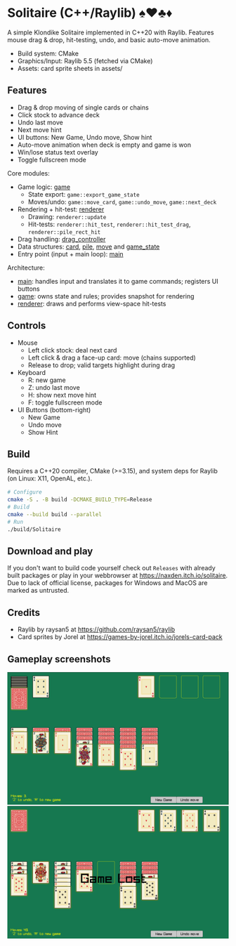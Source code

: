 # Solitaire (C++/Raylib) ♠️♥️♣️♦️

A simple Klondike Solitaire implemented in C++20 with Raylib. Features mouse drag & drop, hit-testing, undo, and basic auto-move animation.

- Build system: CMake
- Graphics/Input: Raylib 5.5 (fetched via CMake)
- Assets: card sprite sheets in assets/

## Features

- Drag & drop moving of single cards or chains
- Click stock to advance deck
- Undo last move
- Next move hint
- UI buttons: New Game, Undo move, Show hint
- Auto-move animation when deck is empty and game is won
- Win/lose status text overlay
- Toggle fullscreen mode

Core modules:

- Game logic: [game](include/game.h)
  - State export: `game::export_game_state`
  - Moves/undo: `game::move_card`, `game::undo_move`, `game::next_deck`
- Rendering + hit-test: [renderer](include/renderer.h)
  - Drawing: `renderer::update`
  - Hit-tests: `renderer::hit_test`, `renderer::hit_test_drag`, `renderer::pile_rect_hit`
- Drag handling: [drag_controller](include/drag_controller.h)
- Data structures: [card](include/card.h), [pile](include/pile.h), [move](include/move.h) and [game_state](include/game_state.h)
- Entry point (input + main loop): [main](src/main.cpp)

Architecture:

- [main](src/main.cpp): handles input and translates it to game commands; registers UI buttons
- [game](include/game.h): owns state and rules; provides snapshot for rendering
- [renderer](include/renderer.h): draws and performs view-space hit-tests

## Controls

- Mouse
  - Left click stock: deal next card
  - Left click & drag a face-up card: move (chains supported)
  - Release to drop; valid targets highlight during drag
- Keyboard
  - R: new game
  - Z: undo last move
  - H: show next move hint
  - F: toggle fullscreen mode
- UI Buttons (bottom-right)
  - New Game
  - Undo move
  - Show Hint

## Build

Requires a C++20 compiler, CMake (>=3.15), and system deps for Raylib (on Linux: X11, OpenAL, etc.).

```sh
# Configure
cmake -S . -B build -DCMAKE_BUILD_TYPE=Release
# Build
cmake --build build --parallel
# Run
./build/Solitaire
```

## Download and play

If you don't want to build code yourself check out `Releases` with already built packages or play in your webbrowser at https://naxden.itch.io/solitaire.
Due to lack of official license, packages for Windows and MacOS are marked as untrusted.

## Credits

- Raylib by raysan5 at https://github.com/raysan5/raylib
- Card sprites by Jorel at https://games-by-jorel.itch.io/jorels-card-pack

## Gameplay screenshots

<img src="images/gameplay.png">
<img src="images/gamelost.png">
